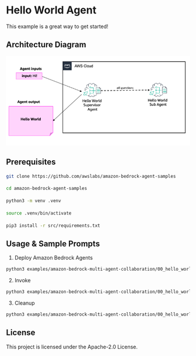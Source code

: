 # Hello World Agent

This example is a great way to get started!

## Architecture Diagram

![architecture](/examples/amazon-bedrock-multi-agent-collaboration/00_hello_world_agent/architecture.png)

## Prerequisites

```bash
git clone https://github.com/awslabs/amazon-bedrock-agent-samples

cd amazon-bedrock-agent-samples

python3 -m venv .venv

source .venv/bin/activate

pip3 install -r src/requirements.txt
```

## Usage & Sample Prompts

1. Deploy Amazon Bedrock Agents

```bash
python3 examples/amazon-bedrock-multi-agent-collaboration/00_hello_world_agent/main.py --recreate_agents "true"
```

2. Invoke

```bash
python3 examples/amazon-bedrock-multi-agent-collaboration/00_hello_world_agent/main.py --recreate_agents "false"
```

3. Cleanup

```bash
python3 examples/amazon-bedrock-multi-agent-collaboration/00_hello_world_agent/main.py --clean_up "true"
```

## License

This project is licensed under the Apache-2.0 License.